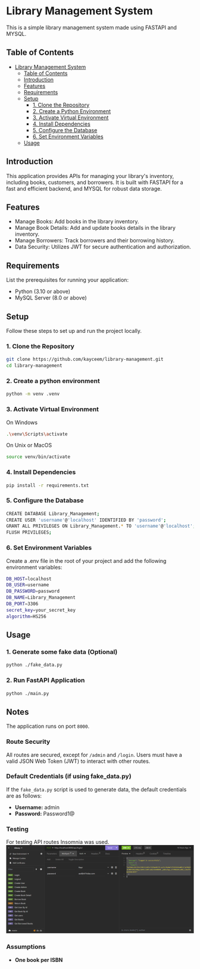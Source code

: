 # Library Management System

This is a simple library management system made using FASTAPI and MYSQL.

## Table of Contents

-   [Library Management System](#library-management-system)
    -   [Table of Contents](#table-of-contents)
    -   [Introduction](#introduction)
    -   [Features](#features)
    -   [Requirements](#requirements)
    -   [Setup](#setup)
        -   [1. Clone the Repository](#1-clone-the-repository)
        -   [2. Create a Python Environment](#2-create-a-python-environment)
        -   [3. Activate Virtual Environment](#3-activate-virtual-environment)
        -   [4. Install Dependencies](#4-install-dependencies)
        -   [5. Configure the Database](#5-configure-the-database)
        -   [6. Set Environment Variables](#6-set-environment-variables)
    -   [Usage](#usage)

## Introduction

This application provides APIs for managing your library's inventory, including books, customers, and borrowers. It is built with FASTAPI for a fast and efficient backend, and MYSQL for robust data storage.

## Features

-   Manage Books: Add books in the library inventory.
-   Manage Book Details: Add and update books details in the library inventory.
-   Manage Borrowers: Track borrowers and their borrowing history.
-   Data Security: Utilizes JWT for secure authentication and authorization.

## Requirements

List the prerequisites for running your application:

-   Python (3.10 or above)
-   MySQL Server (8.0 or above)

## Setup

Follow these steps to set up and run the project locally.

### 1. Clone the Repository

```bash
git clone https://github.com/kayceem/library-management.git
cd library-management
```

### 2. Create a python environment

```bash
python -m venv .venv
```

### 3. Activate Virtual Environment

On Windows

```bash
.\venv\Scripts\activate
```

On Unix or MacOS

```bash
source venv/bin/activate
```

### 4. Install Dependencies

```bash
pip install -r requirements.txt

```

### 5. Configure the Database

```bash
CREATE DATABASE Library_Management;
CREATE USER 'username'@'localhost' IDENTIFIED BY 'password';
GRANT ALL PRIVILEGES ON Library_Management.* TO 'username'@'localhost';
FLUSH PRIVILEGES;

```

### 6. Set Environment Variables

Create a .env file in the root of your project and add the following environment variables:

```bash
DB_HOST=localhost
DB_USER=username
DB_PASSWORD=password
DB_NAME=Library_Management
DB_PORT=3306
secret_key=your_secret_key
algorithm=HS256

```

## Usage

### 1. Generate some fake data (Optional)

```bash
python ./fake_data.py

```

### 2. Run FastAPI Application

```bash
python ./main.py

```

## Notes

The application runs on port `8000`.

### Route Security

All routes are secured, except for `/admin` and `/login`. Users must have a valid JSON Web Token (JWT) to interact with other routes.

### Default Credentials (if using fake_data.py)

If the `fake_data.py` script is used to generate data, the default credentials are as follows:

-   **Username:** admin
-   **Password:** Password1@

### Testing

For testing API routes Insomnia was used.
![API Testing](./Insomnia%200343%20073.png)

### Assumptions

-   **One book per ISBN**

